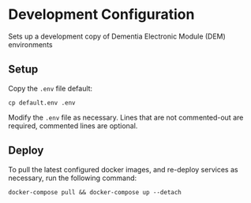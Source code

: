 # Development Configuration
Sets up a development copy of Dementia Electronic Module (DEM) environments


## Setup
Copy the `.env` file default:

    cp default.env .env

Modify the `.env` file as necessary. Lines that are not commented-out are required, commented lines are optional.


## Deploy
To pull the latest configured docker images, and re-deploy services as necessary, run the following command:

    docker-compose pull && docker-compose up --detach
